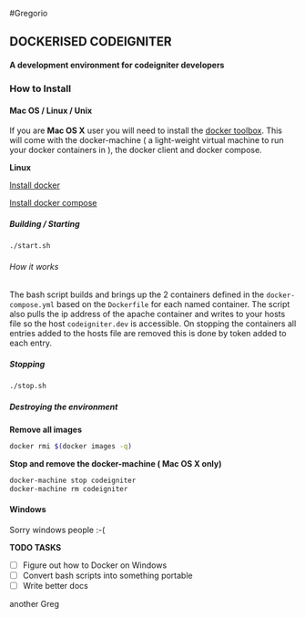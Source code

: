 #Gregorio 
## DOCKERISED CODEIGNITER 
#### A development environment for codeigniter developers

### How to Install

#### Mac OS / Linux / Unix
If you are **Mac OS X** user you will need to install the [docker toolbox](https://www.docker.com/products/docker-toolbox). This will come with the docker-machine ( a light-weight virtual machine to run your docker containers in ), the docker client and docker compose.  

**Linux** 

[Install docker](https://docs.docker.com/linux/step_one/)

[Install docker compose](https://docs.docker.com/engine/installation/linux/ubuntulinux/)

##### Building / Starting

```bash
./start.sh
```
###### How it works

The bash script builds and brings up the 2 containers defined in the ```docker-compose.yml``` based on the ```Dockerfile``` for each named container. The script also pulls the ip address of the apache container and writes to your hosts file so the host ```codeigniter.dev``` is accessible. On stopping the containers all entries added to the hosts file are removed this is done by token added to each entry.

##### Stopping 

```bash
./stop.sh
```

##### Destroying the environment
**Remove all images**
```bash
docker rmi $(docker images -q)
```

**Stop and remove the docker-machine ( Mac OS X only)**

```bash
docker-machine stop codeigniter
docker-machine rm codeigniter
```


#### Windows 
Sorry windows people :-(

**TODO TASKS**
- [ ]   Figure out how to Docker on Windows  
- [ ]   Convert bash scripts into something portable
- [ ]   Write better docs

another Greg
